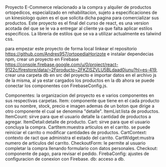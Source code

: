 Proyecto
E-Commerce relacionado a la compra y alquiler de productos ortopedicos, especializado en rehabilitacion, sujeto a especificaciones de un kinesiologo quien es el que solicita dicha pagina para comercializar sus productos. Este proyecto es el final del curso de react, es una version acotada del que se le va a entregar al cliente ya que falta aplicar estilos especificos. La libreria de estilos que se va a utilizar actualmente es talwind css.

para empezar este proyecto de forma local linkear el repositorio https://github.com/Andres957/ortopediaHorizote e instalar dependecias npm, crear un proyecto en Firebase https://console.firebase.google.com/u/0/project/react-9122c/firestore/data/~2Fproducto~2FKZlSZVLU5BLdaad0iunu?hl=es-419, crear una carpeta db en src del proyecto e importar datos en el archivo js de la misma, al ya estar cargados los productos en la db ahora se puede conectar los componentes con FirebaseConfig.js.

Componentes: la organizacion del proyecto es e varios componentes en sus respectivas carpetas.
Item: componente que tiene en el cada producto con su nombre, stock, precio e imagen ademas de un boton que dirige a otro componente el cual se denomina "detalle".
ItemList:lista de productos.
ItemCount: sirve para que el usuario detalle la cantidad de productos a agregar.
ItemDetail:detalle de producto.
Cart: sirve para que el usuario concluya la compra.
CartItem:muestra articulos en el carrito. se puede reiniciar el carrito o modificar cantidades de productos.
CartContext: contexto de ract que administra el estado del carrito.
CartWidget:mustra numero de articulos del carrito.
CheckoutForm: le permite al usuario completar la compra llenando formulario con datos personales.
Checkout: componente de pago, para revisar el pedido.
FirebaConfig: ajustes de configuracion de conexion con Firebase.
db: acceso a db.